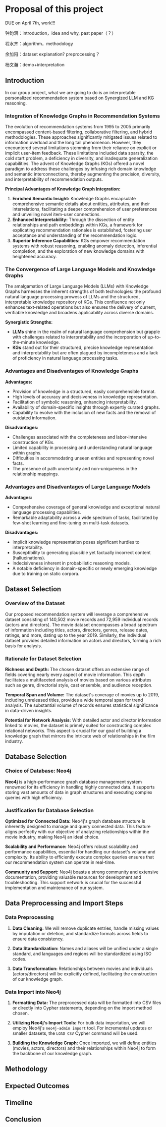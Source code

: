 # Proposal of this project

DUE on April 7th, work!!!

钟韵涵：introduction，idea and why, past paper（？）

程水齐：algorithm，methodology

余加阳：dataset explanation? preprocessing？

杨文瀚：demo+interpretation


## Introduction
In our group project, what we are going to do is an interpretable personalized recommendation system based on Synergized LLM and KG reasoning.

### Integration of Knowledge Graphs in Recommendation Systems

The evolution of recommendation systems from 1995 to 2005 primarily encompassed content-based filtering, collaborative filtering, and hybrid methodologies. These approaches significantly mitigated issues related to information overload and the long tail phenomenon. However, they encountered several limitations stemming from their reliance on explicit or implicit user-item feedback. These limitations included data sparsity, the cold start problem, a deficiency in diversity, and inadequate generalization capabilities. The advent of Knowledge Graphs (KGs) offered a novel paradigm to address these challenges by infusing rich domain knowledge and semantic interconnections, thereby augmenting the precision, diversity, and interpretability of recommendation outputs.

**Principal Advantages of Knowledge Graph Integration:**

1. **Enriched Semantic Insight:** Knowledge Graphs encapsulate comprehensive semantic details about entities, attributes, and their interrelations, facilitating a deeper comprehension of user preferences and unveiling novel item-user connections.
2. **Enhanced Interpretability:** Through the dissection of entity relationships and path embeddings within KGs, a framework for explicating recommendation rationales is established, fostering user acceptance and understanding of the recommendation logic.
3. **Superior Inference Capabilities:** KGs empower recommendation systems with robust reasoning, enabling anomaly detection, inferential completion, and the exploration of new knowledge domains with heightened accuracy.

### The Convergence of Large Language Models and Knowledge Graphs

The amalgamation of Large Language Models (LLMs) with Knowledge Graphs harnesses the inherent strengths of both technologies: the profound natural language processing prowess of LLMs and the structured, interpretable knowledge repository of KGs. This confluence not only enhances text-related operations but also ensures the delivery of current, verifiable knowledge and broadens applicability across diverse domains.

**Synergistic Strengths:**

- **LLMs** shine in the realm of natural language comprehension but grapple with challenges related to interpretability and the incorporation of up-to-the-minute knowledge.
- **KGs** stand out for their structured, precise knowledge representation and interpretability but are often plagued by incompleteness and a lack of proficiency in natural language processing tasks.

### Advantages and Disadvantages of Knowledge Graphs

**Advantages:**

- Provision of knowledge in a structured, easily comprehensible format.
- High levels of accuracy and decisiveness in knowledge representation.
- Facilitation of symbolic reasoning, enhancing interpretability.
- Availability of domain-specific insights through expertly curated graphs.
- Capability to evolve with the inclusion of new facts and the removal of outdated information.

**Disadvantages:**

- Challenges associated with the completeness and labor-intensive construction of KGs.
- Limited capability in processing and understanding natural language within graphs.
- Difficulties in accommodating unseen entities and representing novel facts.
- The presence of path uncertainty and non-uniqueness in the relationship mappings.

### Advantages and Disadvantages of Large Language Models

**Advantages:**

- Comprehensive coverage of general knowledge and exceptional natural language processing capabilities.
- Remarkable adaptability across a wide spectrum of tasks, facilitated by few-shot learning and fine-tuning on multi-task datasets.

**Disadvantages:**

- Implicit knowledge representation poses significant hurdles to interpretability.
- Susceptibility to generating plausible yet factually incorrect content (hallucinations).
- Indecisiveness inherent in probabilistic reasoning models.
- A notable deficiency in domain-specific or newly emerging knowledge due to training on static corpora.


## Dataset Selection

### Overview of the Dataset

Our proposed recommendation system will leverage a comprehensive dataset consisting of 140,502 movie records and 72,959 individual records (actors and directors). The movie dataset encompasses a broad spectrum of information including titles, actors, directors, genres, release dates, ratings, and more, dating up to the year 2019. Similarly, the individual dataset provides detailed information on actors and directors, forming a rich basis for analysis.

### Rationale for Dataset Selection

**Richness and Depth:** The chosen dataset offers an extensive range of fields covering nearly every aspect of movie information. This depth facilitates a multifaceted analysis of movies based on various attributes such as genre, directorial style, cast ensemble, and audience reception.

**Temporal Span and Volume:** The dataset's coverage of movies up to 2019, including unreleased titles, provides a wide temporal span for trend analysis. The substantial volume of records ensures statistical significance in data-driven insights.

**Potential for Network Analysis:** With detailed actor and director information linked to movies, the dataset is primely suited for constructing complex relational networks. This aspect is crucial for our goal of building a knowledge graph that mirrors the intricate web of relationships in the film industry.

## Database Selection

### Choice of Database: Neo4j

**Neo4j** is a high-performance graph database management system renowned for its efficiency in handling highly connected data. It supports storing vast amounts of data in graph structures and executing complex queries with high efficiency.

### Justification for Database Selection

**Optimized for Connected Data:** Neo4j's graph database structure is inherently designed to manage and query connected data. This feature aligns perfectly with our objective of analyzing relationships within the movie industry, making Neo4j an ideal choice.

**Scalability and Performance:** Neo4j offers robust scalability and performance capabilities, essential for handling our dataset's volume and complexity. Its ability to efficiently execute complex queries ensures that our recommendation system can operate in real-time.

**Community and Support:** Neo4j boasts a strong community and extensive documentation, providing valuable resources for development and troubleshooting. This support network is crucial for the successful implementation and maintenance of our system.

## Data Preprocessing and Import Steps

### Data Preprocessing

1. **Data Cleaning:** We will remove duplicate entries, handle missing values by imputation or deletion, and standardize formats across fields to ensure data consistency.
   
2. **Data Standardization:** Names and aliases will be unified under a single standard, and languages and regions will be standardized using ISO codes.

3. **Data Transformation:** Relationships between movies and individuals (actors/directors) will be explicitly defined, facilitating the construction of our knowledge graph.

### Data Import into Neo4j

1. **Formatting Data:** The preprocessed data will be formatted into CSV files or directly into Cypher statements, depending on the import method chosen.

2. **Utilizing Neo4j's Import Tools:** For bulk data importation, we will employ Neo4j's `neo4j-admin import` tool. For incremental updates or smaller datasets, the `LOAD CSV` Cypher command will be used.

3. **Building the Knowledge Graph:** Once imported, we will define entities (movies, actors, directors) and their relationships within Neo4j to form the backbone of our knowledge graph.




## Methodology


## Expected Outcomes



## Timeline



## Conclusion



